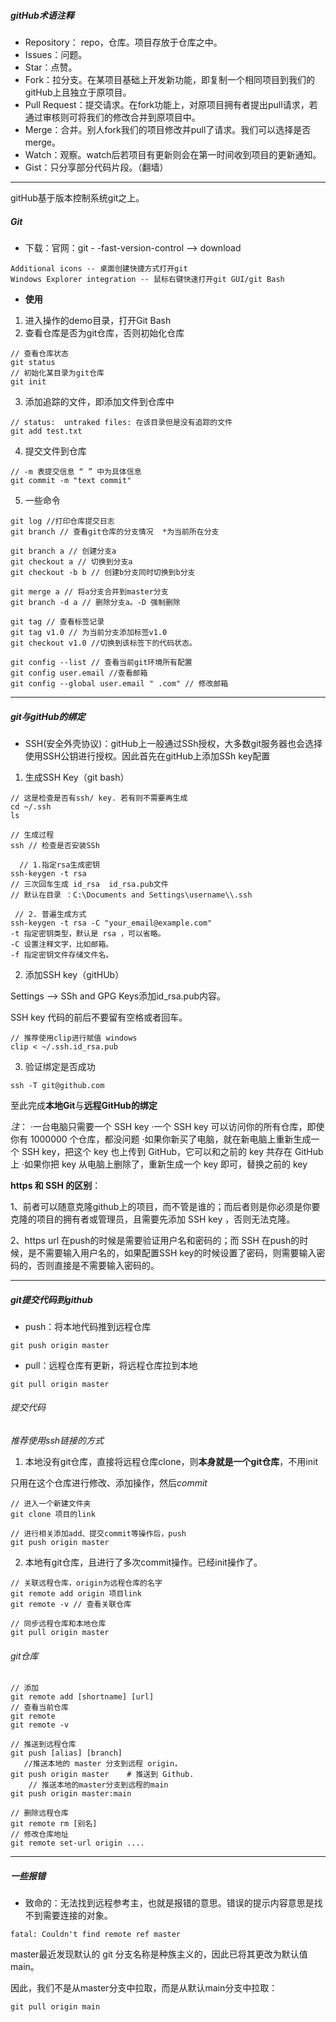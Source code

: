 ##### gitHub术语注释
- Repository： repo，仓库。项目存放于仓库之中。
- Issues：问题。
- Star：点赞。
- Fork：拉分支。在某项目基础上开发新功能，即复制一个相同项目到我们的gitHub上且独立于原项目。
- Pull Request：提交请求。在fork功能上，对原项目拥有者提出pull请求，若通过审核则可将我们的修改合并到原项目中。
- Merge：合并。别人fork我们的项目修改并pull了请求。我们可以选择是否merge。
- Watch：观察。watch后若项目有更新则会在第一时间收到项目的更新通知。
- Gist：只分享部分代码片段。（翻墙）

---


gitHub基于版本控制系统git之上。

##### Git
- 下载：官网：git - -fast-version-control  --> download
```
Additional icons -- 桌面创建快捷方式打开git
Windows Explorer integration -- 鼠标右键快速打开git GUI/git Bash
```



- **使用**
1. 进入操作的demo目录，打开Git Bash
2. 查看仓库是否为git仓库，否则初始化仓库
```
// 查看仓库状态
git status  
// 初始化某目录为git仓库
git init
```
3. 添加追踪的文件，即添加文件到仓库中
```
// status:  untraked files: 在该目录但是没有追踪的文件
git add test.txt
```
4. 提交文件到仓库
```
// -m 表提交信息 “ ” 中为具体信息
git commit -m "text commit"
```
5. 一些命令
```
git log	//打印仓库提交日志
git branch // 查看git仓库的分支情况  *为当前所在分支

git branch a // 创建分支a
git checkout a // 切换到分支a 
git checkout -b b // 创建b分支同时切换到b分支

git merge a // 将a分支合并到master分支
git branch -d a // 删除分支a。-D 强制删除

git tag // 查看标签记录
git tag v1.0 // 为当前分支添加标签v1.0
git checkout v1.0 //切换到该标签下的代码状态。
```
```
git config --list // 查看当前git环境所有配置
git config user.email //查看邮箱
git config --global user.email " .com" // 修改邮箱
```

---



##### git与gitHub的绑定

- SSH(安全外壳协议)：gitHub上一般通过SSh授权，大多数git服务器也会选择使用SSH公钥进行授权。因此首先在gitHub上添加SSh key配置
1. 生成SSH Key（git bash）
```
// 这是检查是否有ssh/ key. 若有则不需要再生成
cd ~/.ssh
ls
```


```
// 生成过程
ssh // 检查是否安装SSh
  
  // 1.指定rsa生成密钥
ssh-keygen -t rsa
// 三次回车生成 id_rsa  id_rsa.pub文件
// 默认在目录 ：C:\Documents and Settings\username\\.ssh

 // 2. 普遍生成方式
ssh-keygen -t rsa -C "your_email@example.com"
-t 指定密钥类型，默认是 rsa ，可以省略。
-C 设置注释文字，比如邮箱。
-f 指定密钥文件存储文件名。
```


2. 添加SSH key（gitHUb）

Settings --> SSh and GPG Keys添加id_rsa.pub内容。

SSH key 代码的前后不要留有空格或者回车。

```
// 推荐使用clip进行赋值 windows
clip < ~/.ssh.id_rsa.pub
```



3. 验证绑定是否成功
```
ssh -T git@github.com
```

至此完成**本地Git**与**远程GitHub的绑定**

*注*：
·一台电脑只需要一个 SSH key
·一个 SSH key 可以访问你的所有仓库，即使你有 1000000 个仓库，都没问题
·如果你新买了电脑，就在新电脑上重新生成一个 SSH key，把这个 key 也上传到 GitHub，它可以和之前的 key 共存在 GitHub 上
·如果你把 key 从电脑上删除了，重新生成一个 key 即可，替换之前的 key

**https 和 SSH 的区别**：

1、前者可以随意克隆github上的项目，而不管是谁的；而后者则是你必须是你要克隆的项目的拥有者或管理员，且需要先添加 SSH key ，否则无法克隆。

2、https url 在push的时候是需要验证用户名和密码的；而 SSH 在push的时候，是不需要输入用户名的，如果配置SSH key的时候设置了密码，则需要输入密码的，否则直接是不需要输入密码的。

---



##### git提交代码到github

- push：将本地代码推到远程仓库
```
git push origin master
```
- pull：远程仓库有更新，将远程仓库拉到本地
```
git pull origin master
```

###### 提交代码

*推荐使用ssh链接的方式*

1. 本地没有git仓库，直接将远程仓库clone，则**本身就是一个git仓库**，不用init

只用在这个仓库进行修改、添加操作，然后*commit*
```
// 进入一个新建文件夹
git clone 项目的link

// 进行相关添加add、提交commit等操作后，push
git push origin master
```
2. 本地有git仓库，且进行了多次commit操作。已经init操作了。
```
// 关联远程仓库，origin为远程仓库的名字
git remote add origin 项目link
git remote -v // 查看关联仓库

// 同步远程仓库和本地仓库
git pull origin master
```

###### git仓库
```
// 添加
git remote add [shortname] [url]
// 查看当前仓库
git remote
git remote -v

// 推送到远程仓库
git push [alias] [branch]
   //推送本地的 master 分支到远程 origin，
git push origin master    # 推送到 Github.
	// 推送本地的master分支到远程的main
git push origin master:main

// 删除远程仓库
git remote rm [别名]
// 修改仓库地址
git remote set-url origin ....
```

----
##### 一些报错
- 致命的：无法找到远程参考主，也就是报错的意思。错误的提示内容意思是找不到需要连接的对象。
```
fatal: Couldn't find remote ref master
```
master最近发现默认的 git 分支名称是种族主义的，因此已将其更改为默认值main。

因此，我们不是从master分支中拉取，而是从默认main分支中拉取：
```
git pull origin main
```
